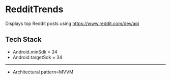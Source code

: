 # RedditTrends

Displays top Reddit posts using https://www.reddit.com/dev/api

## Tech Stack

- Android.minSdk = 24
- Android.targetSdk = 34
---
- Architectural pattern=MVVM
